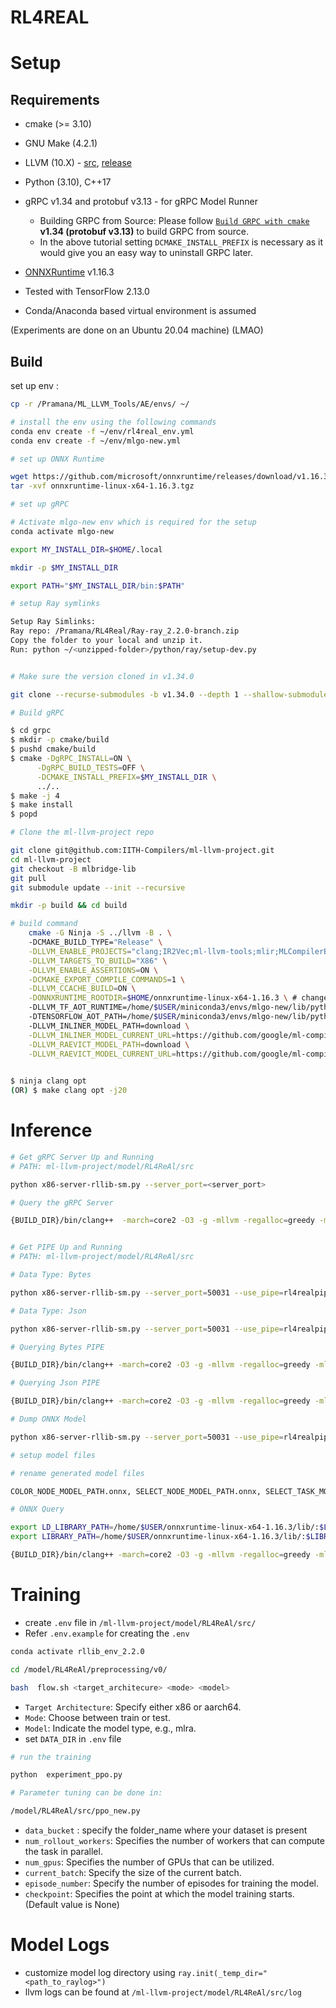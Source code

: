 # RL4REAL


# Setup
## Requirements
* cmake (>= 3.10)
* GNU Make (4.2.1)
* LLVM (10.X) - [src](https://github.com/llvm/llvm-project/tree/release/10.x), [release](https://releases.llvm.org/download.html#10.0.1)
* Python (3.10), C++17
* gRPC v1.34 and protobuf v3.13 - for gRPC Model Runner
    * Building GRPC from Source: Please follow [`Build GRPC with cmake`](https://grpc.io/docs/languages/cpp/quickstart/) **v1.34 (protobuf v3.13)** to build GRPC from source. 
    * In the above tutorial setting `DCMAKE_INSTALL_PREFIX` is necessary as it would give you an easy way to uninstall GRPC later.
    
* [ONNXRuntime](https://github.com/microsoft/onnxruntime/releases) v1.16.3

* Tested with TensorFlow 2.13.0

* Conda/Anaconda based virtual environment is assumed

(Experiments are done on an Ubuntu 20.04 machine) (LMAO)


## Build

set up env :
```bash
cp -r /Pramana/ML_LLVM_Tools/AE/envs/ ~/

# install the env using the following commands
conda env create -f ~/env/rl4real_env.yml
conda env create -f ~/env/mlgo-new.yml

# set up ONNX Runtime

wget https://github.com/microsoft/onnxruntime/releases/download/v1.16.3/onnxruntime-linux-x64-1.16.3.tgz
tar -xvf onnxruntime-linux-x64-1.16.3.tgz

# set up gRPC

# Activate mlgo-new env which is required for the setup
conda activate mlgo-new

export MY_INSTALL_DIR=$HOME/.local

mkdir -p $MY_INSTALL_DIR

export PATH="$MY_INSTALL_DIR/bin:$PATH"

# setup Ray symlinks

Setup Ray Simlinks:
Ray repo: /Pramana/RL4Real/Ray-ray_2.2.0-branch.zip 
Copy the folder to your local and unzip it.
Run: python ~/<unzipped-folder>/python/ray/setup-dev.py


# Make sure the version cloned in v1.34.0

git clone --recurse-submodules -b v1.34.0 --depth 1 --shallow-submodules https://github.com/grpc/grpc

# Build gRPC

$ cd grpc
$ mkdir -p cmake/build
$ pushd cmake/build
$ cmake -DgRPC_INSTALL=ON \
      -DgRPC_BUILD_TESTS=OFF \
      -DCMAKE_INSTALL_PREFIX=$MY_INSTALL_DIR \
      ../..
$ make -j 4
$ make install
$ popd

# Clone the ml-llvm-project repo

git clone git@github.com:IITH-Compilers/ml-llvm-project.git
cd ml-llvm-project
git checkout -B mlbridge-lib
git pull
git submodule update --init --recursive

mkdir -p build && cd build

# build command 
	cmake -G Ninja -S ../llvm -B . \                                         
	-DCMAKE_BUILD_TYPE="Release" \
	-DLLVM_ENABLE_PROJECTS="clang;IR2Vec;ml-llvm-tools;mlir;MLCompilerBridge" \
	-DLLVM_TARGETS_TO_BUILD="X86" \
	-DLLVM_ENABLE_ASSERTIONS=ON \
	-DCMAKE_EXPORT_COMPILE_COMMANDS=1 \
	-DLLVM_CCACHE_BUILD=ON \
	-DONNXRUNTIME_ROOTDIR=$HOME/onnxruntime-linux-x64-1.16.3 \ # change to your path where you wget the onnxruntime
	-DLLVM_TF_AOT_RUNTIME=/home/$USER/miniconda3/envs/mlgo-new/lib/python3.10/site-packages/tensorflow \ # change to your path 
	-DTENSORFLOW_AOT_PATH=/home/$USER/miniconda3/envs/mlgo-new/lib/python3.10/site-packages/tensorflow \ # change to your path
	-DLLVM_INLINER_MODEL_PATH=download \
	-DLLVM_INLINER_MODEL_CURRENT_URL=https://github.com/google/ml-compiler-opt/releases/download/inlining-Oz-v1.1/inlining-Oz-99f0063-v1.1.tar.gz \
	-DLLVM_RAEVICT_MODEL_PATH=download \
	-DLLVM_RAEVICT_MODEL_CURRENT_URL=https://github.com/google/ml-compiler-opt/releases/download/regalloc-evict-v1.0/regalloc-evict-e67430c-v1.0.tar.gz
	       

$ ninja clang opt
(OR) $ make clang opt -j20

```

# Inference 


```bash
# Get gRPC Server Up and Running
# PATH: ml-llvm-project/model/RL4ReAl/src

python x86-server-rllib-sm.py --server_port=<server_port>

# Query the gRPC Server

{BUILD_DIR}/bin/clang++  -march=core2 -O3 -g -mllvm -regalloc=greedy -mllvm    -mlra-inference -mllvm -ml-config-path=/home/$USER/ml-llvm-project/config  -mllvm -mlra-server-address=0.0.0.0:50087 <file-to-run>



```

```bash
# Get PIPE Up and Running
# PATH: ml-llvm-project/model/RL4ReAl/src

# Data Type: Bytes

python x86-server-rllib-sm.py --server_port=50031 --use_pipe=rl4realpipe --data_format=bytes  --pipe_name=default_pipe5

# Data Type: Json

python x86-server-rllib-sm.py --server_port=50031 --use_pipe=rl4realpipe --data_format=json --pipe_name=default_pipe5

# Querying Bytes PIPE

{BUILD_DIR}/bin/clang++ -march=core2 -O3 -g -mllvm -regalloc=greedy -mllvm -mlra-inference -mllvm -ml-config-path=/home/$USER/ml-llvm-project/config -mllvm -mlra-server-address=0.0.0.0:50031 -mllvm -mlra-use-pipe <file-to-run> -mllvm -mlra-pipe-name="default_pipe5" -mllvm -mlra-data-format=bytes

# Querying Json PIPE

{BUILD_DIR}/bin/clang++ -march=core2 -O3 -g -mllvm -regalloc=greedy -mllvm -mlra-inference -mllvm -ml-config-path=/home/$USER/ml-llvm-project/config -mllvm -mlra-server-address=0.0.0.0:50031 -mllvm -mlra-use-pipe  <file-to-run> -mllvm -mlra-pipe-name="default_pipe5" -mllvm -mlra-data-format=json

```
```bash
# Dump ONNX Model

python x86-server-rllib-sm.py --server_port=50031 --use_pipe=rl4realpipe --data_format=json --pipe_name=default_pipe5 --dump_onnx_model=1

# setup model files

# rename generated model files

COLOR_NODE_MODEL_PATH.onnx, SELECT_NODE_MODEL_PATH.onnx, SELECT_TASK_MODEL_PATH.onnx ,SPLIT_NODE_MODEL_PATH.onnx

# ONNX Query

export LD_LIBRARY_PATH=/home/$USER/onnxruntime-linux-x64-1.16.3/lib/:$LD_LIBRARY_PATH
export LIBRARY_PATH=/home/$USER/onnxruntime-linux-x64-1.16.3/lib/:$LIBRARY_PATH

{BUILD_DIR}/bin/clang++ -march=core2 -O3 -g -mllvm -regalloc=greedy -mllvm -mlra-inference -mllvm -ml-config-path=/home/$USER/ml-llvm-project/config -mllvm -rl-inference-engine <file-to-run>

```

# Training

- create `.env` file in `/ml-llvm-project/model/RL4ReAl/src/`
- Refer `.env.example` for creating the `.env`

```bash
conda activate rllib_env_2.2.0

cd /model/RL4ReAl/preprocessing/v0/

bash  flow.sh <target_architecure> <mode> <model>

```

- `Target Architecture`: Specify either x86 or aarch64.
- `Mode`: Choose between train or test.
- `Model`: Indicate the model type, e.g., mlra. 
- set `DATA_DIR` in `.env` file

```bash
# run the training

python  experiment_ppo.py

# Parameter tuning can be done in:

/model/RL4ReAl/src/ppo_new.py
```
- `data_bucket` : specify the folder_name where your dataset is present
- `num_rollout_workers`: Specifies the number of workers that can compute the task in parallel.
- `num_gpus`: Specifies the number of GPUs that can be utilized.
- `current_batch`: Specify the size of the current batch.
- `episode_number`: Specify the number of episodes for training the model.
- `checkpoint`: Specifies the point at which the model training starts. (Default value is None)

# Model Logs

- customize model log directory using `ray.init(_temp_dir="<path_to_raylog>")`
- llvm logs can be found at `/ml-llvm-project/model/RL4ReAl/src/log`

